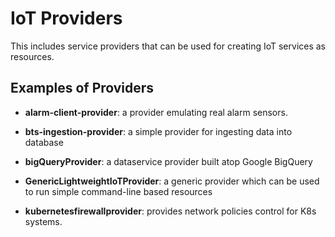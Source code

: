 # IoT Providers

This includes service providers that can be used for creating IoT services as resources.

## Examples of Providers

- **alarm-client-provider**: a provider emulating real alarm sensors.
- **bts-ingestion-provider**: a simple provider for ingesting data into database
- **bigQueryProvider**: a dataservice provider built atop Google BigQuery

- **GenericLightweightIoTProvider**: a generic provider which can be used to run simple command-line based resources

- **kubernetesfirewallprovider**: provides network policies control for K8s systems.
